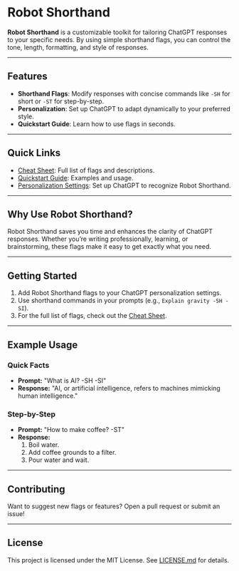 # Robot Shorthand

**Robot Shorthand** is a customizable toolkit for tailoring ChatGPT responses to your specific needs. By using simple shorthand flags, you can control the tone, length, formatting, and style of responses. 

---

## Features

- **Shorthand Flags**: Modify responses with concise commands like `-SH` for short or `-ST` for step-by-step.
- **Personalization**: Set up ChatGPT to adapt dynamically to your preferred style.
- **Quickstart Guide**: Learn how to use flags in seconds.

---

## Quick Links

- [Cheat Sheet](https://github.com/itsbryanman/RobotShorthand/blob/main/cheatsheet.md): Full list of flags and descriptions.
- [Quickstart Guide](https://github.com/itsbryanman/RobotShorthand/blob/main/quickstart.md): Examples and usage.
- [Personalization Settings](https://github.com/itsbryanman/RobotShorthand/blob/main/personalization.md): Set up ChatGPT to recognize Robot Shorthand.

---

## Why Use Robot Shorthand?

Robot Shorthand saves you time and enhances the clarity of ChatGPT responses. Whether you’re writing professionally, learning, or brainstorming, these flags make it easy to get exactly what you need.

---

## Getting Started

1. Add Robot Shorthand flags to your ChatGPT personalization settings.
2. Use shorthand commands in your prompts (e.g., `Explain gravity -SH -SI`).
3. For the full list of flags, check out the [Cheat Sheet](docs/cheatsheet.md).

---

## Example Usage

### Quick Facts
- **Prompt:** "What is AI? -SH -SI"
- **Response:** "AI, or artificial intelligence, refers to machines mimicking human intelligence."

### Step-by-Step
- **Prompt:** "How to make coffee? -ST"
- **Response:**
  1. Boil water.
  2. Add coffee grounds to a filter.
  3. Pour water and wait.

---

## Contributing

Want to suggest new flags or features? Open a pull request or submit an issue!

---

## License

This project is licensed under the MIT License. See [LICENSE.md](LICENSE.md) for details.
